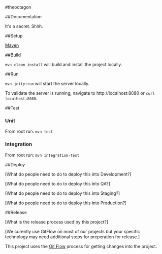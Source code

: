 #theoctagon

##Documentation

It's a secret. Shhh.

##Setup

[Maven](http://maven.apache.org)

##Build

```mvn clean install``` will build and install the project locally.

##Run

```mvn jetty:run``` will start the server locally.

To validate the server is running, navigate to http://localhost:8080 or ```curl localhost:8080```.

##Test

### Unit
From root run:
```mvn test```

### Integration
From root run:
```mvn integration-test```

##Deploy

[What do people need to do to deploy this into Development?]

[What do people need to do to deploy this into QA?]

[What do people need to do to deploy this into Staging?]

[What do people need to do to deploy this into Production?]


##Release

[What is the release process used by this project?]

[We curently use GitFlow on most of our projects but your specific technology may need additional steps for preperation for release.]

This project uses the [Git Flow](https://confluence.meltdev.com/display/DEV/Git+Flow) process for getting changes into the project.
